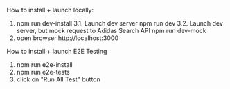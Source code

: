 How to install + launch locally:
1. npm run dev-install
3.1. Launch dev server 
    npm run dev
3.2. Launch dev server, but mock request to Adidas Search API
    npm run dev-mock
4. open browser http://localhost:3000

How to install + launch E2E Testing
1. npm run e2e-install
2. npm run e2e-tests
3. click on "Run All Test" button